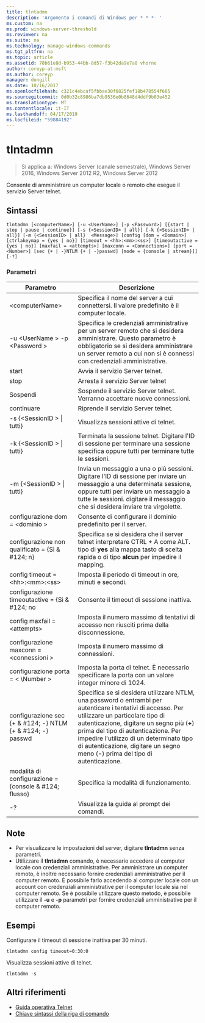 ```yaml
---
title: tlntadmn
description: 'Argomento i comandi di Windows per * * *- '
ms.custom: na
ms.prod: windows-server-threshold
ms.reviewer: na
ms.suite: na
ms.technology: manage-windows-commands
ms.tgt_pltfrm: na
ms.topic: article
ms.assetid: 78b61e8d-b953-44bb-8d57-f3b42da9e7a8 vhorne
author: coreyp-at-msft
ms.author: coreyp
manager: dongill
ms.date: 10/16/2017
ms.openlocfilehash: c321c4ebcaf5fbbae30f6825fef18b478554f665
ms.sourcegitcommit: 0d0b32c8986ba7db9536e0b8648d4ddf9b03e452
ms.translationtype: MT
ms.contentlocale: it-IT
ms.lasthandoff: 04/17/2019
ms.locfileid: "59884192"
---
```

# <a name="tlntadmn"></a>tlntadmn

>Si applica a: Windows Server (canale semestrale), Windows Server 2016, Windows Server 2012 R2, Windows Server 2012

Consente di amministrare un computer locale o remoto che esegue il servizio Server telnet.   
## <a name="syntax"></a>Sintassi  
```  
tlntadmn [<computerName>] [-u <UserName>] [-p <Password>] [{start | stop | pause | continue}] [-s {<SessionID> | all}] [-k {<SessionID> | all}] [-m {<SessionID> | all}  <Message>] [config [dom = <Domain>] [ctrlakeymap = {yes | no}] [timeout = <hh>:<mm>:<ss>] [timeoutactive = {yes | no}] [maxfail = <attempts>] [maxconn = <Connections>] [port = <Number>] [sec {+ | -}NTLM {+ | -}passwd] [mode = {console | stream}]] [-?]  
```  
### <a name="parameters"></a>Parametri  
|Parametro|Descrizione|  
|-------|--------|  
|\<computerName>|Specifica il nome del server a cui connettersi. Il valore predefinito è il computer locale.|  
|-u \<UserName > -p \<Password >|Specifica le credenziali amministrative per un server remoto che si desidera amministrare. Questo parametro è obbligatorio se si desidera amministrare un server remoto a cui non si è connessi con credenziali amministrative.|  
|start|Avvia il servizio Server telnet.|  
|stop|Arresta il servizio Server telnet|  
|Sospendi|Sospende il servizio Server telnet. Verranno accettare nuove connessioni.|  
|continuare|Riprende il servizio Server telnet.|  
|-s {\<SessionID > &#124; tutti}|Visualizza sessioni attive di telnet.|  
|-k {\<SessionID > &#124; tutti}|Terminata la sessione telnet. Digitare l'ID di sessione per terminare una sessione specifica oppure tutti per terminare tutte le sessioni.|  
|-m {\<SessionID > &#124; tutti}  <Message>|Invia un messaggio a una o più sessioni. Digitare l'ID di sessione per inviare un messaggio a una determinata sessione, oppure tutti per inviare un messaggio a tutte le sessioni. digitare il messaggio che si desidera inviare tra virgolette.|  
|configurazione dom = \<dominio >|Consente di configurare il dominio predefinito per il server.|  
|configurazione non qualificato = {Sì & #124; n}|Specifica se si desidera che il server telnet interpretare CTRL + A come ALT. tipo di **yes** alla mappa tasto di scelta rapida o di tipo **alcun** per impedire il mapping.|  
|config timeout = \<hh>:\<mm>:\<ss>|Imposta il periodo di timeout in ore, minuti e secondi.|  
|configurazione timeoutactive = {Sì & #124; no|Consente il timeout di sessione inattiva.|  
|config maxfail = \<attempts>|Imposta il numero massimo di tentativi di accesso non riusciti prima della disconnessione.|  
|configurazione maxconn = \<connessioni >|Imposta il numero massimo di connessioni.|  
|configurazione porta = < \Number >|Imposta la porta di telnet. È necessario specificare la porta con un valore integer minore di 1024.|  
|configurazione sec {+ & #124; -} NTLM {+ & #124; -} passwd|Specifica se si desidera utilizzare NTLM, una password o entrambi per autenticare i tentativi di accesso. Per utilizzare un particolare tipo di autenticazione, digitare un segno più (**+**) prima del tipo di autenticazione. Per impedire l'utilizzo di un determinato tipo di autenticazione, digitare un segno meno (**-**) prima del tipo di autenticazione.|  
|modalità di configurazione = {console & #124; flusso}|Specifica la modalità di funzionamento.|  
|-?|Visualizza la guida al prompt dei comandi.|  

## <a name="remarks"></a>Note  
-   Per visualizzare le impostazioni del server, digitare **tlntadmn** senza parametri.  
-   Utilizzare il **tlntadmn** comando, è necessario accedere al computer locale con credenziali amministrative. Per amministrare un computer remoto, è inoltre necessario fornire credenziali amministrative per il computer remoto. È possibile farlo accedendo al computer locale con un account con credenziali amministrative per il computer locale sia nel computer remoto. Se è possibile utilizzare questo metodo, è possibile utilizzare il **-u** e **-p** parametri per fornire credenziali amministrative per il computer remoto.  

## <a name="BKMK_Examples"></a>Esempi  
Configurare il timeout di sessione inattiva per 30 minuti.  
```  
tlntadmn config timeout=0:30:0  
```  
Visualizza sessioni attive di telnet.  
```  
tlntadmn -s  
```  

## <a name="additional-references"></a>Altri riferimenti  
-   [Guida operativa Telnet](https://technet.microsoft.com/library/cc753164(v=ws.10).aspx)  
-   [Chiave sintassi della riga di comando](command-line-syntax-key.md)  

